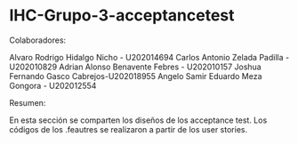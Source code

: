 # IHC-Grupo-3-acceptancetest

Colaboradores:

Alvaro Rodrigo Hidalgo Nicho - U202014694
Carlos Antonio Zelada Padilla - U202010829
Adrian Alonso Benavente Febres - U202010157
Joshua Fernando Gasco Cabrejos-U202018955
Angelo Samir Eduardo Meza Gongora - U202012554

Resumen:

En esta sección se comparten los diseños de los acceptance test. Los códigos de los .feautres se realizaron a partir de los user stories.
